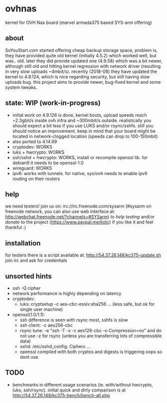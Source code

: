 # ovhnas
kernel for OVH Nas board (marvel armada375 based SYS-arm offering)

## about
SoYouStart.com started offering cheap backup storage space, problem is, they have provided quite old kernel (initially 4.5.2) which worked well, but was.. old. later they did provide updated one (4.9.58) which was a bit newer, although still old and hitting kernel regression with network driver (resulting in very slow uploads ~4mbit/s). recently (2018-08) they have updated the kernel to 4.9.124, which is nice regarding security, but still having slow uploads bug. this project aims to provide newer, bug-fixed kernel and some system tweaks.

## state: WIP (work-in-progress)
- initial work on 4.9.126 is done, kernel boots, upload speeds reach ~2.3gbit/s inside ovh infra and ~300mbit/s outside. realistically you should expect a bit less if you use LUKS and/or rsync/sshfs. still you should notice an improvement. keep in mind that your board might be located in network-clogged location (speeds can drop to 100-150mbit)
- also ported to 4.14.69
- cryptodev: WORKS
- luks + hwcrypto: WORKS
- ssh/sshd + hwcrypto: WORKS, install or recompile openssl lib. for debian9 it needs to be openssl-1.0
- wireguard: WORKS
- ipv6: works with tunnels. for native, sys/ovh needs to enable ipv6 routing on their routers

## help
we need testers! join us on: irc://irc.freenode.com/sysarm (#sysarm on freenode network, you can also use web interface at: http://webchat.freenode.net/?channels=#SYSarm) to _help testing_ and/or _donate_ to the project (https://www.paypal.me/kotc) if you like it and feel thankful :)

## installation
for testers there is a script available at: http://54.37.26.148/kc375-update.sh join irc and ask for credentials

## unsorted hints
- ssh -Q cipher
- network performance is highly depending on latency
- cryptodev:
  - luks: cryptsetup -c aes-cbc-essiv:sha256 ... (less safe, but ok for single user machine)
- openssl(1.0/1.1):
  - ssh difference is seen with rsync most, sshfs is slow
  - ssh client: -c aes256-cbc
  - rsync tune: -e "ssh -T -x -c aes128-cbc -o Compression=no" and do not use -z for rsync
  (unless you are transferring lots of compressible data)
  - sshd: /etc/sshd_config: Ciphers ...
  - openssl compiled with both cryptos and digests is triggering oops so dont use.

## TODO
- benchmarks in different usage scenarios (ie. with/without hwcrypto, luks, ssh/rsync). initial quick and dirty comparison is at http://54.37.26.148/kc375-bench/bench-all.php
